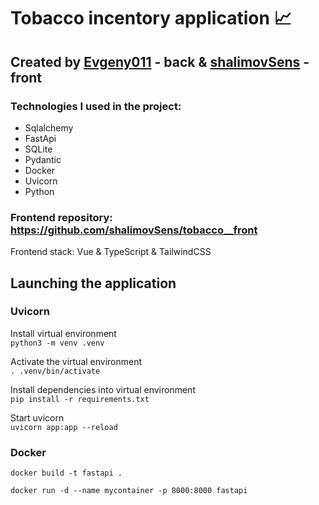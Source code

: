 # Tobacco incentory application 📈

## Created by [Evgeny011](https://github.com/Evgeny011) - back & [shalimovSens](https://github.com/shalimovSens) - front

### Technologies I used in the project:

- Sqlalchemy
- FastApi
- SQLite
- Pydantic
- Docker
- Uvicorn
- Python

### Frontend repository: https://github.com/shalimovSens/tobacco__front   

Frontend stack: Vue & TypeScript & TailwindCSS   

## Launching the application   

### Uvicorn   

Install virtual environment   
`python3 -m venv .venv`   

Activate the virtual environment   
`. .venv/bin/activate`   

Install dependencies into virtual environment   
`pip install -r requirements.txt`  

Start uvicorn   
`uvicorn app:app --reload`

### Docker   
   
```
docker build -t fastapi .

docker run -d --name mycontainer -p 8000:8000 fastapi
```









